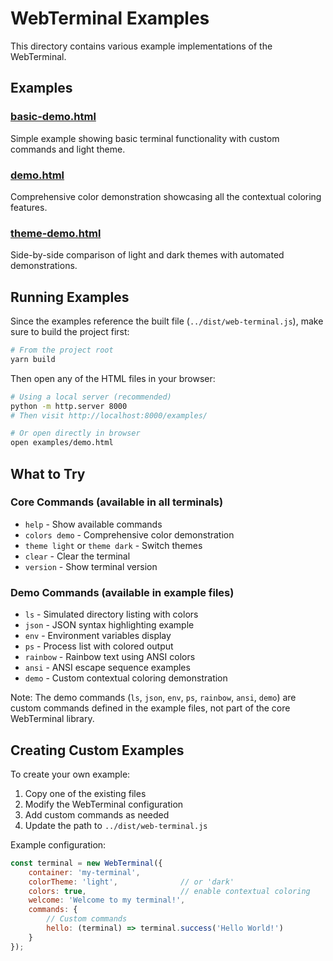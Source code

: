 # WebTerminal Examples

This directory contains various example implementations of the WebTerminal.

## Examples

### [basic-demo.html](basic-demo.html)

Simple example showing basic terminal functionality with custom commands and light theme.

### [demo.html](demo.html)

Comprehensive color demonstration showcasing all the contextual coloring features.

### [theme-demo.html](theme-demo.html)

Side-by-side comparison of light and dark themes with automated demonstrations.

## Running Examples

Since the examples reference the built file (`../dist/web-terminal.js`), make sure to build the project first:

```bash
# From the project root
yarn build
```

Then open any of the HTML files in your browser:

```bash
# Using a local server (recommended)
python -m http.server 8000
# Then visit http://localhost:8000/examples/

# Or open directly in browser
open examples/demo.html
```

## What to Try

### Core Commands (available in all terminals)

- `help` - Show available commands
- `colors demo` - Comprehensive color demonstration
- `theme light` or `theme dark` - Switch themes
- `clear` - Clear the terminal
- `version` - Show terminal version

### Demo Commands (available in example files)

- `ls` - Simulated directory listing with colors
- `json` - JSON syntax highlighting example
- `env` - Environment variables display
- `ps` - Process list with colored output
- `rainbow` - Rainbow text using ANSI colors
- `ansi` - ANSI escape sequence examples
- `demo` - Custom contextual coloring demonstration

Note: The demo commands (`ls`, `json`, `env`, `ps`, `rainbow`, `ansi`, `demo`) are custom commands defined in the example files, not part of the core WebTerminal library.

## Creating Custom Examples

To create your own example:

1. Copy one of the existing files
2. Modify the WebTerminal configuration
3. Add custom commands as needed
4. Update the path to `../dist/web-terminal.js`

Example configuration:

```javascript
const terminal = new WebTerminal({
    container: 'my-terminal',
    colorTheme: 'light',              // or 'dark'
    colors: true,                     // enable contextual coloring
    welcome: 'Welcome to my terminal!',
    commands: {
        // Custom commands
        hello: (terminal) => terminal.success('Hello World!')
    }
});
```
